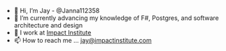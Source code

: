 - 👋 Hi, I’m Jay - @Janna112358
- 🌱 I’m currently advancing my knowledge of F#, Postgres, and software architecture and design
- 🔨 I work at [Impact Institute](https://www.impactinstitute.com/ "Impact Institute's home page")
- 📫 How to reach me ... jay@impactinstitute.com

<!---
Janna112358/Janna112358 is a ✨ special ✨ repository because its `README.md` (this file) appears on your GitHub profile.
You can click the Preview link to take a look at your changes.
--->
